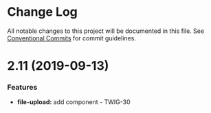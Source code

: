 # Change Log

All notable changes to this project will be documented in this file.
See [Conventional Commits](https://conventionalcommits.org) for commit guidelines.

# 2.11 (2019-09-13)

### Features

- **file-upload:** add component - TWIG-30
